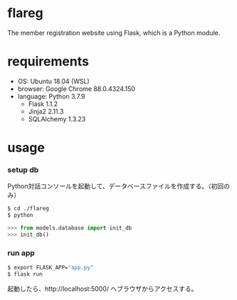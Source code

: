 # flareg
 The member registration website using Flask, which is a Python module.

 # requirements
 
 - OS: Ubuntu 18.04 (WSL)
 - browser: Google Chrome 88.0.4324.150
 - language: Python 3.7.9
    - Flask 1.1.2
    - Jinja2 2.11.3
    - SQLAlchemy 1.3.23

 # usage
 
 ### setup db

 Python対話コンソールを起動して、データベースファイルを作成する。（初回のみ）
 ```sh
 $ cd ./flareg
 $ python
 ```

 ```python
 >>> from models.database import init_db
 >>> init_db()
 ```

 ### run app

 ```sh
 $ export FLASK_APP="app.py"
 $ flask run
 ```

 起動したら、http://localhost:5000/ へブラウザからアクセスする。
